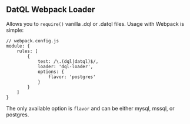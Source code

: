 DatQL Webpack Loader
--------------------
Allows you to `require()` vanilla .dql or .datql files. Usage with Webpack is simple:

```$javascript
// webpack.config.js
module: {
    rules: [
        {
            test: /\.(dql|datql)$/,
            loader: 'dql-loader',
            options: {
                flavor: 'postgres'
            }
        }
    ]
}
```

The only available option is `flavor` and can be either mysql, mssql, or postgres.